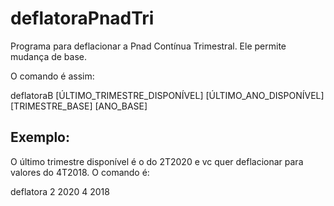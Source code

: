 # deflatoraPnadTri

Programa para deflacionar a Pnad Contínua Trimestral.
Ele permite mudança de base.

O comando é assim:

deflatoraB	[ÚLTIMO_TRIMESTRE_DISPONÍVEL]	[ÚLTIMO_ANO_DISPONÍVEL]	[TRIMESTRE_BASE]	[ANO_BASE]

## Exemplo:
O último trimestre disponível é o do 2T2020 e vc quer deflacionar para valores do 4T2018.
O comando é:

  deflatora 2 2020 4 2018
